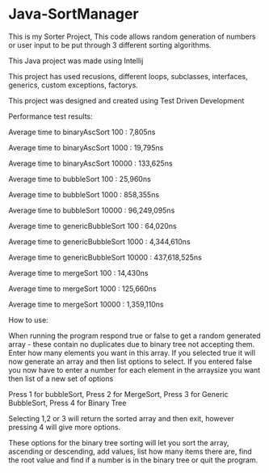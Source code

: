 # Java-SortManager
This is my Sorter Project, This code allows random generation of numbers or user input to be put through 3 different sorting algorithms.

This Java project was made using Intellij

This project has used recusions, different loops, subclasses, interfaces, generics, custom exceptions, factorys.

This project was designed and created using Test Driven Development

Performance test results:

Average time to binaryAscSort 100 : 7,805ns

Average time to binaryAscSort 1000 : 19,795ns

Average time to binaryAscSort 10000 : 133,625ns


Average time to bubbleSort 100 : 25,960ns

Average time to bubbleSort 1000 : 858,355ns

Average time to bubbleSort 10000 : 96,249,095ns


Average time to genericBubbleSort 100 : 64,020ns

Average time to genericBubbleSort 1000 : 4,344,610ns

Average time to genericBubbleSort 10000 : 437,618,525ns


Average time to mergeSort 100 : 14,430ns

Average time to mergeSort 1000 : 125,660ns

Average time to mergeSort 10000 : 1,359,110ns


How to use: 

When running the program respond true or false to get a random generated array - these contain no duplicates due to binary tree not accepting them.
Enter how many elements you want in this array.
If you selected true it will now generate an array and then list options to select.
If you entered false you now have to enter a number for each element in the arraysize you want then list of a new set of options

Press 1 for bubbleSort, Press 2 for MergeSort, Press 3 for Generic BubbleSort, Press 4 for Binary Tree

Selecting 1,2 or 3 will return the sorted array and then exit, however pressing 4 will give more options.

These options for the binary tree sorting will let you sort the array, ascending or descending, add values, list how many items there are, find the root value and find if a number is in the binary tree or quit the program.



